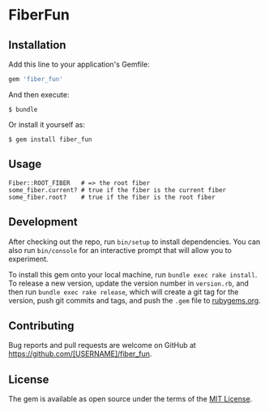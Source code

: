 # FiberFun

## Installation

Add this line to your application's Gemfile:

```ruby
gem 'fiber_fun'
```

And then execute:

    $ bundle

Or install it yourself as:

    $ gem install fiber_fun

## Usage

```
Fiber::ROOT_FIBER   # => the root fiber
some_fiber.current? # true if the fiber is the current fiber
some_fiber.root?    # true if the fiber is the root fiber
```

## Development

After checking out the repo, run `bin/setup` to install dependencies. You can also run `bin/console` for an interactive prompt that will allow you to experiment.

To install this gem onto your local machine, run `bundle exec rake install`. To release a new version, update the version number in `version.rb`, and then run `bundle exec rake release`, which will create a git tag for the version, push git commits and tags, and push the `.gem` file to [rubygems.org](https://rubygems.org).

## Contributing

Bug reports and pull requests are welcome on GitHub at https://github.com/[USERNAME]/fiber_fun.


## License

The gem is available as open source under the terms of the [MIT License](http://opensource.org/licenses/MIT).

